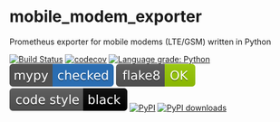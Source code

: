 # mobile_modem_exporter
Prometheus exporter for mobile modems (LTE/GSM) written in Python

[![Build Status](https://travis-ci.org/github/tykling/mobile_modem_exporter.svg?branch=master)](https://travis-ci.org/tykling/mobile_modem_exporter)
[![codecov](https://codecov.io/gh/tykling/mobile_modem_exporter/branch/master/graph/badge.svg)](https://codecov.io/gh/tykling/mobile_modem_exporter)
[![Language grade: Python](https://img.shields.io/lgtm/grade/python/g/tykling/mobile_modem_exporter.svg?logo=lgtm&logoWidth=18)](https://lgtm.com/projects/g/tykling/mobile_modem_exporter/context:python)
[![Checked with mypy](docs/badges/mypy_badge.svg)](http://mypy-lang.org/)
[![Checked with flake8](docs/badges/flake8-OK-green.svg)](http://flake8.pycqa.org/en/latest/)
[![Codestyle black](docs/badges/black.svg)](https://github.com/psf/black/)
[![PyPI](https://img.shields.io/pypi/v/mobile_modem_exporter.svg)](https://pypi.org/project/mobile_modem_exporter/)
[![PyPI downloads](https://img.shields.io/pypi/dm/mobile_modem_exporter.svg)](https://pypi.org/project/mobile_modem_exporter/)
